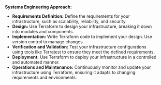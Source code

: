 **Systems Engineering Approach:**

- **Requirements Definition:** Define the requirements for your infrastructure, such as scalability, reliability, and security.
- **Design:** Use Terraform to design your infrastructure, breaking it down into modules and components.
- **Implementation:** Write Terraform code to implement your design. Use version control to manage changes.
- **Verification and Validation:** Test your infrastructure configurations using tools like Terratest to ensure they meet the defined requirements.
- **Deployment:** Use Terraform to deploy your infrastructure in a controlled and automated manner.
- **Operations and Maintenance:** Continuously monitor and update your infrastructure using Terraform, ensuring it adapts to changing requirements and environments.